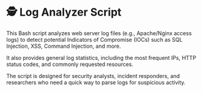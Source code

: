 # 🕵️ Log Analyzer Script

This Bash script analyzes web server log files (e.g., Apache/Nginx access logs) to detect potential Indicators of Compromise (IOCs) such as SQL Injection, XSS, Command Injection, and more.

It also provides general log statistics, including the most frequent IPs, HTTP status codes, and commonly requested resources.

The script is designed for security analysts, incident responders, and researchers who need a quick way to parse logs for suspicious activity.
